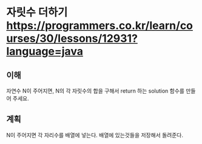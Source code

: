 # 자릿수 더하기 https://programmers.co.kr/learn/courses/30/lessons/12931?language=java

## 이해
자연수 N이 주어지면, N의 각 자릿수의 합을 구해서 return 하는 solution 함수를 만들어 주세요.

## 계획

N이 주어지면 각 자리수를 배열에 넣는다. 배열에 있는것들을 저장해서 돌려준다.